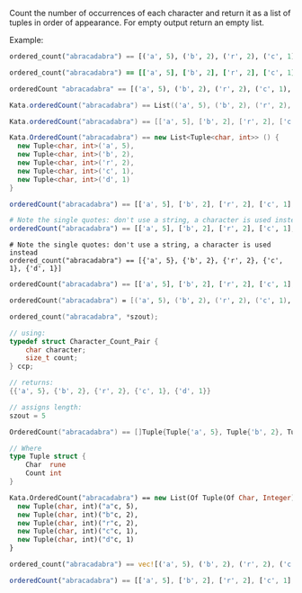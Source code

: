 Count the number of occurrences of each character and return it as a list of tuples in order of appearance. For empty output return an empty list.

Example:
```python
ordered_count("abracadabra") == [('a', 5), ('b', 2), ('r', 2), ('c', 1), ('d', 1)]
```

```ruby
ordered_count("abracadabra") == [['a', 5], ['b', 2], ['r', 2], ['c', 1], ['d', 1]]
```

```haskell
orderedCount "abracadabra" == [('a', 5), ('b', 2), ('r', 2), ('c', 1), ('d', 1)]
```

```scala
Kata.orderedCount("abracadabra") == List(('a', 5), ('b', 2), ('r', 2), ('c', 1), ('d', 1))
```

```groovy
Kata.orderedCount("abracadabra") == [['a', 5], ['b', 2], ['r', 2], ['c', 1], ['d', 1]]
```

```csharp
Kata.OrderedCount("abracadabra") == new List<Tuple<char, int>> () {
  new Tuple<char, int>('a', 5),
  new Tuple<char, int>('b', 2),
  new Tuple<char, int>('r', 2), 
  new Tuple<char, int>('c', 1),
  new Tuple<char, int>('d', 1)
}
```

```javascript
orderedCount("abracadabra") == [['a', 5], ['b', 2], ['r', 2], ['c', 1], ['d', 1]]
```

```julia
# Note the single quotes: don't use a string, a character is used instead
orderedCount("abracadabra") == [['a', 5], ['b', 2], ['r', 2], ['c', 1], ['d', 1]]
```
```crystal
# Note the single quotes: don't use a string, a character is used instead
ordered_count("abracadabra") == [{'a', 5}, {'b', 2}, {'r', 2}, {'c', 1}, {'d', 1}]
```

```php
orderedCount("abracadabra") == [['a', 5], ['b', 2], ['r', 2], ['c', 1], ['d', 1]]
```

```fsharp
orderedCount("abracadabra") = [('a', 5), ('b', 2), ('r', 2), ('c', 1), ('d', 1)]
```

```c
ordered_count("abracadabra", *szout);

// using:
typedef struct Character_Count_Pair {
    char character;
    size_t count;
} ccp;

// returns:
{{'a', 5}, {'b', 2}, {'r', 2}, {'c', 1}, {'d', 1}}

// assigns length:
szout = 5
```
```go
OrderedCount("abracadabra") == []Tuple{Tuple{'a', 5}, Tuple{'b', 2}, Tuple{'r', 2}, Tuple{'c', 1}, Tuple{'d', 1}}

// Where
type Tuple struct {
	Char  rune
	Count int
}
```
```vb
Kata.OrderedCount("abracadabra") == new List(Of Tuple(Of Char, Integer)) () From {
  new Tuple(char, int)("a"c, 5),
  new Tuple(char, int)("b"c, 2),
  new Tuple(char, int)("r"c, 2), 
  new Tuple(char, int)("c"c, 1),
  new Tuple(char, int)("d"c, 1)
}
```
```rust
ordered_count("abracadabra") == vec![('a', 5), ('b', 2), ('r', 2), ('c', 1), ('d', 1)]
```
```typescript
orderedCount("abracadabra") == [['a', 5], ['b', 2], ['r', 2], ['c', 1], ['d', 1]]
```
